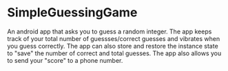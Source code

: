 # SimpleGuessingGame
An android app that asks you to guess a random integer. The app keeps track of your total number of guessses/correct guesses and vibrates when you guess correctly. The app can also store and restore the instance state to "save" the number of correct and total guesses. The app also allows you to send your "score" to a phone number.
